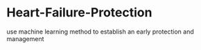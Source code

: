 # Heart-Failure-Protection
use machine learning method to establish an early protection and management  
